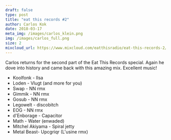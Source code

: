 ```yaml
---
draft: false
type: post
title: "eat this records #2"
author: Carlos Kok
date: 2018-03-17
meta_img: /images/carlos_klein.png
img: /images/carlos_full.png
size: 2
mixcloud_url: https://www.mixcloud.com/eatthisradio/eat-this-records-2/
---
```


Carlos returns for the second part of the Eat This Records special. Again he dove into history and came back with this amazing mix. Excellent music! 

- Koolfonk - Ilsa
- Loden - Vlugt (and more for you)
- Swap - NN rmx
- Gimmik - NN rmx
- Gosub - NN rmx
- Legowelt - discobitch
- EOG - NN rmx
- d'Enborage - Capacitor
- Math - Water (enwaded)
- Mitchel Akiyama  - Spiral jetty
- Metal Beast- Upcgriqr (L'usine rmx)